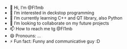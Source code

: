- 👋 Hi, I’m @Fl1mb
- 👀 I’m interested in deckstop programming
- 🌱 I’m currently learning C++ and QT library, also Python
- 💞️ I’m looking to collaborate on my future projects
- 📫 How to reach me tg @Fl1mb
- 😄 Pronouns: ...
- ⚡ Fun fact: Funny and communicative guy :D

<!---
Fl1mb/Fl1mb is a ✨ special ✨ repository because its `README.md` (this file) appears on your GitHub profile.
You can click the Preview link to take a look at your changes.
--->

